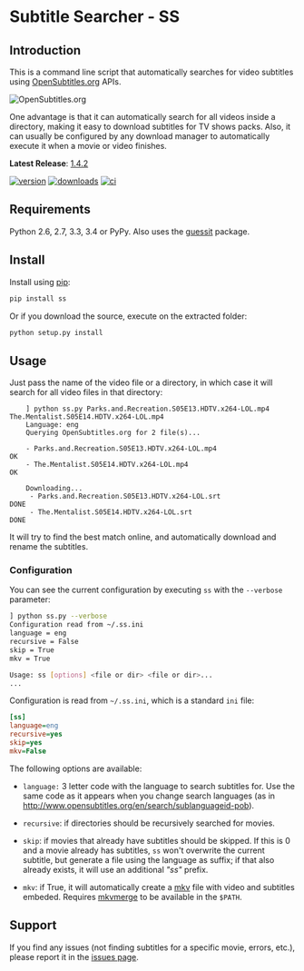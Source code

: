 # Subtitle Searcher - SS #

## Introduction ##

This is a command line script that automatically searches for video 
subtitles using [OpenSubtitles.org](http://www.opensubtitles.org ) APIs.

![OpenSubtitles.org](http://static.opensubtitles.org/gfx/logo-transparent.png)

One advantage is that it can automatically search for all videos inside a directory, making it 
easy to download subtitles for TV shows packs. Also, it can usually be configured by any download 
manager to automatically execute it when a movie or video finishes.

**Latest Release**: [1.4.2](https://github.com/nicoddemus/ss/releases/tag/1.4.2)

[![version](http://img.shields.io/pypi/v/ss.svg)](https://crate.io/packages/ss)
[![downloads](http://img.shields.io/pypi/dm/ss.svg)](https://crate.io/packages/ss/)
[![ci](http://img.shields.io/travis/nicoddemus/ss.svg)](https://travis-ci.org/nicoddemus/ss)

## Requirements ##

Python 2.6, 2.7, 3.3, 3.4 or PyPy.
Also uses the [guessit](https://github.com/wackou/guessit) package.

## Install ##

Install using [pip](http://www.pip-installer.org):

```bash
pip install ss
```

Or if you download the source, execute on the extracted folder:

```bash
python setup.py install
```

## Usage ##

Just pass the name of the video file or a directory, in which case it will
search for all video files in that directory:

```
    ] python ss.py Parks.and.Recreation.S05E13.HDTV.x264-LOL.mp4 The.Mentalist.S05E14.HDTV.x264-LOL.mp4
    Language: eng
    Querying OpenSubtitles.org for 2 file(s)...
    
    - Parks.and.Recreation.S05E13.HDTV.x264-LOL.mp4                       OK
    - The.Mentalist.S05E14.HDTV.x264-LOL.mp4                              OK
    
    Downloading...
     - Parks.and.Recreation.S05E13.HDTV.x264-LOL.srt                      DONE
     - The.Mentalist.S05E14.HDTV.x264-LOL.srt                             DONE
``` 

It will try to find the best match online, and automatically download and rename the subtitles.

### Configuration ###

You can see the current configuration by executing `ss` with the `--verbose`
parameter:

```bash
] python ss.py --verbose
Configuration read from ~/.ss.ini
language = eng
recursive = False
skip = True
mkv = True

Usage: ss [options] <file or dir> <file or dir>...
...
```

Configuration is read from `~/.ss.ini`, which is a standard `ini` file:

```ini
[ss]
language=eng
recursive=yes
skip=yes
mkv=False
```

The following options are available:

* `language:` 3 letter code with the language to search subtitles for. Use the same code as it 
  appears when you change search languages (as in http://www.opensubtitles.org/en/search/sublanguageid-pob).

* `recursive`: if directories should be recursively searched for movies.

* `skip`: if movies that already have subtitles should be skipped. If this is 0 and a movie 
  already has subtitles, `ss` won't overwrite the current subtitle, but generate a file using
  the language as suffix; if that also already exists, it will use an additional *"ss"* prefix.

* `mkv`: if True, it will automatically create a [mkv](http://www.matroska.org/)
  file with video and subtitles embeded. Requires [mkvmerge](http://www.bunkus.org/videotools/mkvtoolnix)
  to be available in the `$PATH`.


## Support ##

If you find any issues (not finding subtitles for a specific movie, errors, etc.), please report it in the 
[issues page](https://github.com/nicoddemus/ss/issues).



